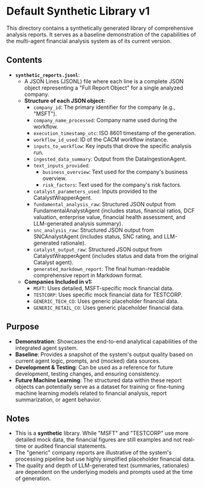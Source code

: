 # Default Synthetic Library v1

This directory contains a synthetically generated library of comprehensive analysis reports.
It serves as a baseline demonstration of the capabilities of the multi-agent financial analysis system
as of its current version.

## Contents

-   **`synthetic_reports.jsonl`**:
    *   A JSON Lines (JSONL) file where each line is a complete JSON object representing a "Full Report Object" for a single analyzed company.
    *   **Structure of each JSON object:**
        *   `company_id`: The primary identifier for the company (e.g., "MSFT").
        *   `company_name_processed`: Company name used during the workflow.
        *   `execution_timestamp_utc`: ISO 8601 timestamp of the generation.
        *   `workflow_id_used`: ID of the CACM workflow instance.
        *   `inputs_to_workflow`: Key inputs that drove the specific analysis run.
        *   `ingested_data_summary`: Output from the DataIngestionAgent.
        *   `text_inputs_provided`:
            *   `business_overview`: Text used for the company's business overview.
            *   `risk_factors`: Text used for the company's risk factors.
        *   `catalyst_parameters_used`: Inputs provided to the CatalystWrapperAgent.
        *   `fundamental_analysis_raw`: Structured JSON output from FundamentalAnalystAgent (includes status, financial ratios, DCF valuation, enterprise value, financial health assessment, and LLM-generated analysis summary).
        *   `snc_analysis_raw`: Structured JSON output from SNCAnalystAgent (includes status, SNC rating, and LLM-generated rationale).
        *   `catalyst_output_raw`: Structured JSON output from CatalystWrapperAgent (includes status and data from the original Catalyst agent).
        *   `generated_markdown_report`: The final human-readable comprehensive report in Markdown format.
    *   **Companies Included in v1:**
        *   `MSFT`: Uses detailed, MSFT-specific mock financial data.
        *   `TESTCORP`: Uses specific mock financial data for TESTCORP.
        *   `GENERIC_TECH_CO`: Uses generic placeholder financial data.
        *   `GENERIC_RETAIL_CO`: Uses generic placeholder financial data.

## Purpose

-   **Demonstration**: Showcases the end-to-end analytical capabilities of the integrated agent system.
-   **Baseline**: Provides a snapshot of the system's output quality based on current agent logic, prompts, and (mocked) data sources.
-   **Development & Testing**: Can be used as a reference for future development, testing changes, and ensuring consistency.
-   **Future Machine Learning**: The structured data within these report objects can potentially serve as a dataset for training or fine-tuning machine learning models related to financial analysis, report summarization, or agent behavior.

## Notes

-   This is a **synthetic** library. While "MSFT" and "TESTCORP" use more detailed mock data, the financial figures are still examples and not real-time or audited financial statements.
-   The "generic" company reports are illustrative of the system's processing pipeline but use highly simplified placeholder financial data.
-   The quality and depth of LLM-generated text (summaries, rationales) are dependent on the underlying models and prompts used at the time of generation.
